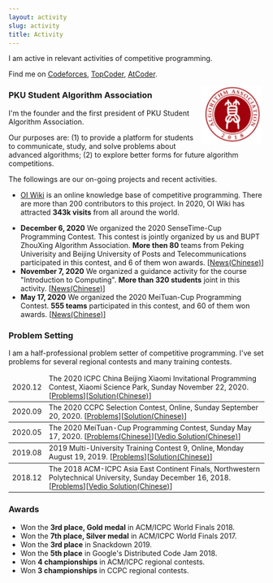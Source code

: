 ```yaml
---
layout: activity
slug: activity
title: Activity
---
```


<p> I am active in relevant activities of competitive programming. </p>

<p>Find me on <a href="https://codeforces.com/profile/Syloviaely">Codeforces</a>, <a href="https://www.topcoder.com/members/jiry_2">TopCoder</a>, <a href="https://atcoder.jp/users/KujouKaren">AtCoder</a>.</p>

<img src="/assets/img/PKUSAA.png" align="right" width="120" hspace="5" vspace="-5"/>

### PKU Student Algorithm Association

<p>I'm the founder and the first president of PKU Student Algorithm Association. </p>

<p>Our purposes are: (1) to provide a platform for students to communicate, study, and solve problems about advanced algorithms; (2) to explore better forms for future algorithm competitions.</p>

The followings are our on-going projects and recent activities.

<ul><li><p><a href="https://oi-wiki.org/">OI Wiki</a> is an online knowledge base of competitive programming. There are more than 200 contributors to this project. In 2020, OI Wiki  has attracted <strong>343k visits</strong> from all around the world. </p></li>
<li><strong>December 6, 2020</strong> We organized the 2020 SenseTime-Cup Programming Contest. This contest is jointly organized by us and BUPT ZhouXing Algorithm Association. <strong> More then 80</strong> teams from Peking Univerisity and Beijing University of Posts and Telecommunications participated in this contest, and 6 of them won awards.  [<a href="https://mp.weixin.qq.com/s/s5NiaMpoV91tNTsYlBESiA">News(Chinese)</a>]</li>
<li><strong>November 7, 2020</strong> We organized a guidance activity for the course "Introduction to Computing". <strong>More than 320 students</strong> joint in this activity. [<a href="https://mp.weixin.qq.com/s/-2pCT4zZPd8gj9Dq1A9JNw">News(Chinese)</a>]</li>
<li><strong>May 17, 2020</strong> We organized the 2020 MeiTuan-Cup Programming Contest. <strong>555 teams</strong> participated in this contest, and 60 of them won awards. [<a href="https://mp.weixin.qq.com/s/NXYaP4g8sw_CnNWgqnEWsw">News(Chinese)</a>] </li>
</ul>

### Problem Setting

<p>
I am a half-professional problem setter of competitive programming. I've set problems for several regional contests and many training contests.</p>

<table>
  <thead>
    <tr>
      <td class="td">2020.12</td>
      <td>The 2020 ICPC China Beijing Xiaomi Invitational Programming Contest, Xiaomi Science Park, Sunday November 22, 2020. [<a href="/problems/2020xiaomi.pdf">Problems</a>][<a href="/problems/2020xiaomi-solution.pdf">Solution(Chinese)</a>]</td>
    </tr>
  </thead>
  <tbody>
    <tr>
      <td class="td">2020.09</td>
      <td>The 2020 CCPC Selection Contest, Online, Sunday September 20, 2020. [<a href="/problems/2020ccpconline.pdf">Problems</a>][<a href="/problems/2020ccpconline-solution.pdf">Solution(Chinese)</a>]</td>
    </tr>
  </tbody>
  <tbody>
    <tr>
      <td class="td">2020.05</td>
      <td>The 2020 MeiTuan-Cup Programming Contest, Sunday May 17, 2020. [<a href="https://uoj.ac/contest/53">Problems(Chinese)</a>][<a href="https://www.bilibili.com/video/BV1Rz4y1R7Ks">Vedio Solution(Chinese)</a>]</td>
    </tr>
  </tbody>
  <tbody>
    <tr>
      <td class="td">2019.08</td>
      <td>2019 Multi-University Training Contest 9, Online, Monday August 19, 2019. [<a href="/problems/2019hdu.pdf">Problems</a>][<a href="/problems/2019hdu-solution.pdf">Solution(Chinese)</a>]</td>
    </tr>
  </tbody>
  <tbody>
    <tr>
      <td class="td">2018.12</td>
      <td>The 2018 ACM-ICPC Asia East Continent Finals, Northwestern Polytechnical University, Sunday December 16, 2018. [<a href="/problems/2018ecfinal.pdf">Problems</a>][<a href="https://www.bilibili.com/video/BV19t411a7Yv">Vedio Solution(Chinese)</a>]</td>
    </tr>
  </tbody>
</table>


### Awards

<ul><li>Won the <strong>3rd place, Gold medal</strong> in ACM/ICPC World Finals 2018.</li>

<li>Won the <strong>7th place, Silver medal</strong> in ACM/ICPC World Finals 2017.</li>

<li>Won the <strong>3rd place</strong> in Snackdown 2019. </li>

<li>Won the <strong>5th place</strong> in Google's Distributed Code Jam 2018. </li>

<li>Won <strong>4 championships</strong> in ACM/ICPC regional contests.</li> 

<li>Won <strong>3 championships</strong> in CCPC regional contests.</li>

</ul>